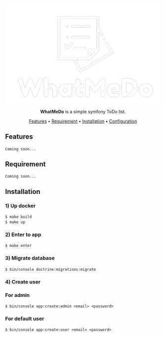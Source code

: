 <div align="center">

<img src="resource/img/logo/logo.png">

**WhatMeDo** is a simple symfony ToDo list.

[Features](#features) •
[Requirement](#requirement) •
[Installation](#installation) •
[Configuration](#configuration)

</div>




## Features

``Coming soon...``

## Requirement

``Coming soon...``

## Installation
### 1) Up docker
``$ make build``<br> 
``$ make up``
### 2) Enter to app
``$ make enter``
### 3) Migrate database
``$ bin/console doctrine:migrations:migrate``
### 4) Create user
### For admin
``$ bin/console app:create:admin <email> <password>``
### For default user
``$ bin/console app:create:user <email> <password>``

